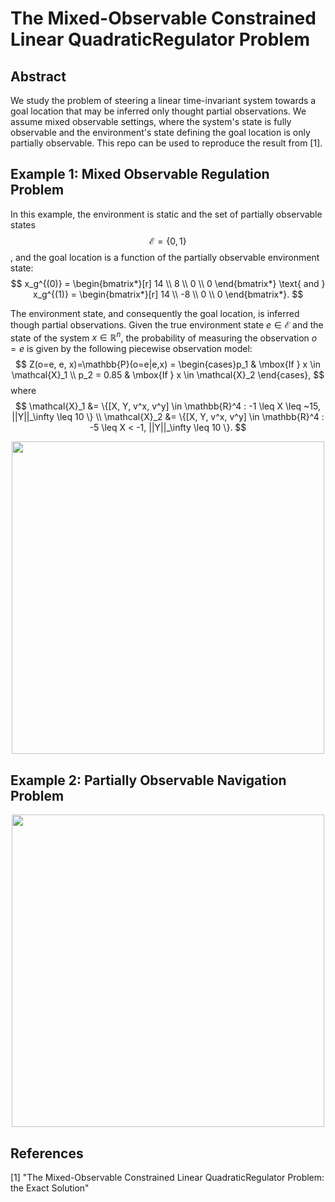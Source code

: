 # The Mixed-Observable Constrained Linear QuadraticRegulator Problem

## Abstract 

We study the problem of steering a linear time-invariant system towards a goal location that may be inferred only thought partial observations. We assume mixed observable settings, where the system's state is fully observable and the environment's state defining the goal location is only partially observable. This repo can be used to reproduce the result from [1].

## Example 1: Mixed Observable Regulation Problem
In this example, the environment is static and the set of partially observable states $$\mathcal{E} = \{0, 1\}$$, and the goal location is a function of the partially observable environment state:
$$
    x_g^{(0)} = \begin{bmatrix*}[r] 14 \\ 8 \\ 0 \\ 0 \end{bmatrix*} \text{ and } x_g^{(1)} = \begin{bmatrix*}[r] 14 \\ -8 \\ 0 \\ 0 \end{bmatrix*}.
$$

The environment state, and consequently the goal location, is inferred though partial observations. Given the true environment state $e \in \mathcal{E}$ and the state of the system $x \in \mathbb{R}^n$, the probability of measuring the observation $o = e$ is given by the following piecewise observation model:
$$
    Z(o=e, e, x)=\mathbb{P}(o=e|e,x) = \begin{cases}p_1 & \mbox{If } x \in \mathcal{X}_1 \\
    p_2 = 0.85 & \mbox{If } x \in \mathcal{X}_2 \end{cases},
$$
where 
$$
    \mathcal{X}_1 &= \{[X, Y, v^x, v^y] \in \mathbb{R}^4 : -1 \leq X \leq ~15, ||Y||_\infty \leq 10 \} \\
    \mathcal{X}_2 &= \{[X, Y, v^x, v^y] \in \mathbb{R}^4 : -5 \leq X < -1, ||Y||_\infty \leq 10 \}.
$$

<p align="center">
<img src="https://github.com/urosolia/mixed-observable-LQR/blob/main/figures/lqr.gif" width="500" />
</p>

## Example 2: Partially Observable Navigation Problem

<p align="center">
<img src="https://github.com/urosolia/mixed-observable-LQR/blob/main/figures/navigation.gif" width="500" />
</p>


## References

[1] "The Mixed-Observable Constrained Linear QuadraticRegulator Problem: the Exact Solution"